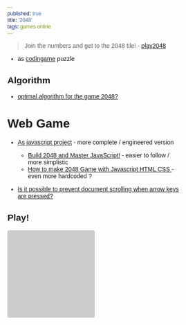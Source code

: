 ```yaml
---
published: true
title: '2048'
tags: games online
---
```

> Join the numbers and get to the 2048 tile! - [play2048](https://play2048.co/)

- as [codingame](https://www.codingame.com/contribute/view/54927e7306266ad2583c95cbf8e3872d6def) puzzle

## Algorithm
- [optimal algorithm for the game 2048?](https://stackoverflow.com/questions/22342854/what-is-the-optimal-algorithm-for-the-game-2048)

# Web Game
- [As javascript project](https://www.youtube.com/watch?v=wOVEe9eawXc) - more complete / engineered version
	- [Build 2048 and Master JavaScript!](https://www.youtube.com/watch?v=RC_SglXG4Y8&list=LL&index=9) - easier to follow / more simplistic
	- [How to make 2048 Game with Javascript HTML CSS ](https://www.youtube.com/watch?v=XM2n1gu4530) - even more hardcoded ?

- [Is it possible to prevent document scrolling when arrow keys are pressed?](https://stackoverflow.com/questions/910724/is-it-possible-to-prevent-document-scrolling-when-arrow-keys-are-pressed)

## Play!
<style>
*, *::before, *::after {
  box-sizing: border-box;
  font-family: Arial;
}

#board-wrapper {
  --cell-size: 25%;
  --cell-gap:  0%;
  --cell-radius: 2%;

  display: flex;
  justify-content: center;
  align-items: center;
  margin: 0;
  font-size: 7.5vmin;
  aspect-ratio: 1 / 1; /* Sets height equal to width */
  width: 50%; /* Takes up the full width of the parent */
}

#game-board {
  display: grid;
  grid-template-columns: repeat(var(--grid-size), var(--cell-size));
  grid-template-rows: repeat(var(--grid-size), var(--cell-size));
  background-color: #CCC;
  gap: var(--cell-gap);
  border-radius: var(--cell-radius);
  padding: var(--cell-gap);
  position: relative;
  width: 100%;
  height: 100%;
}

.cell {
  background-color: #AAA;
  border-radius: var(--cell-radius);
}

.tile {
  position: absolute;
  display: flex;
  justify-content: center;
  align-items: center;
  width: var(--cell-size);
  height: var(--cell-size);
  background-color: red;
  border-radius: var(--cell-radius);
  top: calc(var(--y) * (var(--cell-size) + var(--cell-gap)) + var(--cell-gap));
  left: calc(var(--x) * (var(--cell-size) + var(--cell-gap)) + var(--cell-gap));
  font-weight: bold;
  background-color: hsl(200, 50%, var(--background-lightness));
  color: hsl(200, 25%, var(--text-lightness));
  animation: show 200ms ease-in-out;
  transition: 100ms ease-in-out;
}

@keyframes show {
  0% {
    opacity: .5;
    transform: scale(0);
  }
}
</style>
<script src="./script.js" type="module"></script>

<div id="board-wrapper">
 	<div id="game-board"></div>
</div>